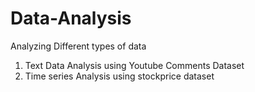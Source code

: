 # Data-Analysis
Analyzing  Different types of data
1. Text Data Analysis using Youtube Comments Dataset
2. Time series Analysis using stockprice dataset
